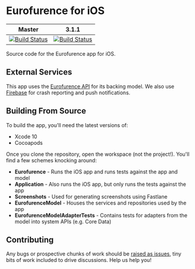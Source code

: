 # Eurofurence for iOS

Master | 3.1.1
------ | ------
[![Build Status](https://app.bitrise.io/app/5b6b557ef37c13bc/status.svg?token=0LTkUzpKBZi3QWMWVyXTPA&branch=master)](https://app.bitrise.io/app/5b6b557ef37c13bc) | [![Build Status](https://app.bitrise.io/app/5b6b557ef37c13bc/status.svg?token=0LTkUzpKBZi3QWMWVyXTPA&branch=release/3.1.1)](https://app.bitrise.io/app/5b6b557ef37c13bc)

Source code for the Eurofurence app for iOS.

## External Services

This app uses the [Eurofurence API](https://app.eurofurence.org/swagger/v2/ui/) for its backing model. We also use [Firebase](https://firebase.google.com) for crash reporting and push notifications.

## Building From Source

To build the app, you'll need the latest versions of:

- Xcode 10
- Cocoapods

Once you clone the repository, open the workspace (not the project!). You'll find a few schemes knocking around:

- **Eurofurence** - Runs the iOS app and runs tests against the app and model
- **Application** - Also runs the iOS app, but only runs the tests against the app
- **Screenshots** - Used for generating screenshots using Fastlane
- **EurofurenceModel** - Houses the services and repositories used by the app
- **EurofurenceModelAdapterTests** - Contains tests for adapters from the model into system APIs (e.g. Core Data)

## Contributing

Any bugs or prospective chunks of work should be [raised as issues](https://github.com/eurofurence/ef-app_ios/issues/new), tiny bits of work included to drive discussions. Help us help you!
